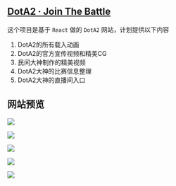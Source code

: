 ## [DotA2 · Join The Battle](https://dota2.lerzen.com)


这个项目是基于 `React` 做的 `DotA2` 网站，计划提供以下内容
1. DotA2的所有载入动画
2. DotA2的官方宣传视频和精美CG
3. 民间大神制作的精美视频
4. DotA2大神的比赛信息整理
5. DotA2大神的直播间入口

## 网站预览
![](https://qiniu.blog.lerzen.com/b62c8a70-390b-11e8-b0d1-d36d51266f8d.jpg)

![](https://qiniu.blog.lerzen.com/d6e54ef0-390b-11e8-931b-c7405446c0b4.jpg)

![](https://qiniu.blog.lerzen.com/e7726b60-390b-11e8-a922-e96b6a94e42e.jpg)

![](https://qiniu.blog.lerzen.com/f69bfe20-390b-11e8-9aa8-d9e8d499c295.jpg)

![](https://qiniu.blog.lerzen.com/023ade20-390c-11e8-b46f-fd4318dcecf3.jpg)